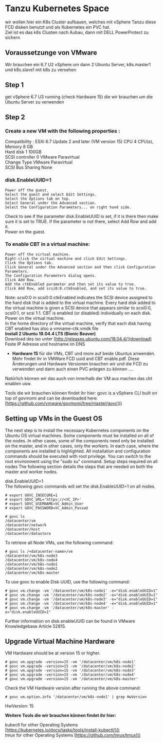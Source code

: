 # Tanzu Kubernetes Space

wir wollen hier ein K8s Cluster aufbauen, welches mit vSphere Tanzu diese FCD disken benutzt und als Kubernetes ein PVC hat.  
Ziel ist es das k8s Clusten nach Aubau, dann mit DELL PowerProtect zu sichern

## Voraussetzunge von VMware     
Wir brauchen ein 6.7 U2 vSphere um dann 2 Ubuntu Server, k8s.master1 und k8s.slave1 mit k8s zu versehen

## Step 1
get vSphere 6.7 U3 running (check Hardware 15) die wir brauchen um die Ubuntu Server zu verwenden

## Step 2

### Create a new VM with the following properties :
Compatibility : ESXi 6.7 Update 2 and later (VM version 15)
CPU 4 CPU(s),  
Memory 8 GB  
Hard disk 1 100GB  
SCSI controller 0 VMware Paravirtual    
Change Type VMware Paravirtual     
SCSI Bus Sharing None  

### disk.EnableUUID=1  
    Power off the guest.  
    Select the guest and select Edit Settings.  
    Select the Options tab on top.  
    Select General under the Advanced section.  
    Select the Configuration Parameters... on right hand side.  

Check to see if the parameter disk.EnableUUID is set, if it is there then make sure it is set to TRUE. If the parameter is not there, select Add Row and add it.  
Power on the guest. 


### To enable CBT in a virtual machine:  
    Power off the virtual machine.    
    Right-click the virtual machine and click Edit Settings.  
    Click the Options tab.  
    Click General under the Advanced section and then click Configuration Parameters.         
    The Configuration Parameters dialog opens.  
    Click Add Row.  
    Add the ctkEnabled parameter and then set its value to true.  
    Click Add Row, add scsi0:0.ctkEnabled, and set its value to true.  

Note: scsi0:0 in scsi0:0.ctkEnabled indicates the SCSI device assigned to the hard disk that is added to the virtual machine. Every hard disk added to the virtual machine is given a SCSI device that appears similar to scsi0:0, scsi0:1, or scsi 1:1. CBT is enabled (or disabled) individually on each disk.  
Power on the virtual machine.  
In the home directory of the virtual machine, verify that each disk having CBT enabled has also a vmname-ctk.vmdk file  
**Install 2 Ubuntu 18.04.4 LTS (Bionic Beaver)**  
Download des iso unter [http://releases.ubuntu.com/18.04.4/](download)  
Feste IP Adresse und hostname im DNS  

- **Hardware 15** für die VMs, CBT und more auf beide Ubuntus anwenden. Mehr findet ihr in VMWare FCD uuid and CBT enable.pdf.  Diese Änderungen und Hardware Versionen brauchen wir und die FCD zu verwenden und dann auch einen PVC anlegen zu können ....

Natürlich können wir das auch von innerhalb der VM aus machen das cbt enablen usw. 

Tools die wir brauchen können findet ihr hier:
govc is a vSphere CLI built on top of govmomi and can be downloaded here: [https://github.com/vmware/govmomi/tree/master/govc]()

## Setting up VMs in the Guest OS
The next step is to install the necessary Kubernetes components on the Ubuntu OS virtual machines. Some components must be installed on all of the nodes. In other cases, some of the components need only be installed on the master, and in other cases, only the workers. In each case, where the components are installed is highlighted. All installation and configuration commands should be executed with root privilege. You can switch to the root environment using the "sudo su" command. Setup steps required on all nodes The following section details the steps that are needed on both the master and worker nodes.

disk.EnableUUID=1  
The following govc commands will set the disk.EnableUUID=1 on all nodes.  

    # export GOVC_INSECURE=1  
    # export GOVC_URL='https://<VC_IP>'  
    # export GOVC_USERNAME=VC_Admin_User  
    # export GOVC_PASSWORD=VC_Admin_Passwd  

    # govc ls  
    /datacenter/vm  
    /datacenter/network  
    /datacenter/host  
    /datacenter/datastore  

To retrieve all Node VMs, use the following command:  
  
    # govc ls /<datacenter-name>/vm  
    /datacenter/vm/k8s-node3  
    /datacenter/vm/k8s-node4  
    /datacenter/vm/k8s-node1  
    /datacenter/vm/k8s-node2  
    /datacenter/vm/k8s-master  

To use govc to enable Disk UUID, use the following command:  
  
    # govc vm.change -vm '/datacenter/vm/k8s-node1' -e="disk.enableUUID=1"    
    # govc vm.change -vm '/datacenter/vm/k8s-node2' -e="disk.enableUUID=1"  
    # govc vm.change -vm '/datacenter/vm/k8s-node3' -e="disk.enableUUID=1"  
    # govc vm.change -vm '/datacenter/vm/k8s-node4' -e="disk.enableUUID=1"  
    # govc vm.change -vm '/datacenter/vm/k8s-master' -e="disk.enableUUID=1"  
Further information on disk.enableUUID can be found in VMware Knowledgebase Article 52815.  

## Upgrade Virtual Machine Hardware  
VM Hardware should be at version 15 or higher.  

    # govc vm.upgrade -version=15 -vm '/datacenter/vm/k8s-node1'  
    # govc vm.upgrade -version=15 -vm '/datacenter/vm/k8s-node2'  
    # govc vm.upgrade -version=15 -vm '/datacenter/vm/k8s-node3'  
    # govc vm.upgrade -version=15 -vm '/datacenter/vm/k8s-node4'  
    # govc vm.upgrade -version=15 -vm '/datacenter/vm/k8s-master'  

Check the VM Hardware version after running the above command:  
  
    # govc vm.option.info '/datacenter/vm/k8s-node1' | grep HwVersion  
HwVersion:           15  

**Weitere Tools die wir brauchen können findet ihr hier:**

kubectl for other Operating Systems [https://kubernetes.io/docs/tasks/tools/install-kubectl/]()   
tmux for other Operating Systems [https://github.com/tmux/tmux]()    